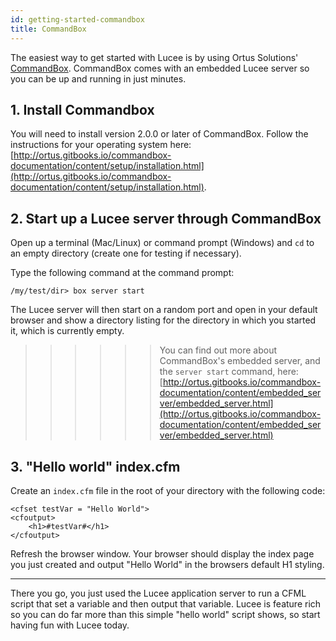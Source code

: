 ```yaml
---
id: getting-started-commandbox
title: CommandBox
---
```


The easiest way to get started with Lucee is by using Ortus Solutions' [CommandBox](http://www.ortussolutions.com/products/commandbox). CommandBox comes with an embedded Lucee server so you can be up and running in just minutes.

## 1. Install Commandbox

You will need to install version 2.0.0 or later of CommandBox. Follow the instructions for your operating system here: [http://ortus.gitbooks.io/commandbox-documentation/content/setup/installation.html](http://ortus.gitbooks.io/commandbox-documentation/content/setup/installation.html).

## 2. Start up a Lucee server through CommandBox

Open up a terminal (Mac/Linux) or command prompt (Windows) and `cd` to an empty directory (create one for testing if necessary).

Type the following command at the command prompt:

```
/my/test/dir> box server start
```

The Lucee server will then start on a random port and open in your default browser and show a directory listing for the directory in which you started it, which is currently empty.

>>>>>> You can find out more about CommandBox's embedded server, and the `server start` command, here: [http://ortus.gitbooks.io/commandbox-documentation/content/embedded_server/embedded_server.html](http://ortus.gitbooks.io/commandbox-documentation/content/embedded_server/embedded_server.html)

## 3. "Hello world" index.cfm

Create an `index.cfm` file in the root of your directory with the following code:

```lucee
<cfset testVar = "Hello World">
<cfoutput>
	<h1>#testVar#</h1>
</cfoutput>
```

Refresh the browser window. Your browser should display the index page you just created and output "Hello World" in the browsers default H1 styling.

---

There you go, you just used the Lucee application server to run a CFML script that set a variable and then output that variable. Lucee is feature rich so you can do far more than this simple "hello world" script shows, so start having fun with Lucee today.